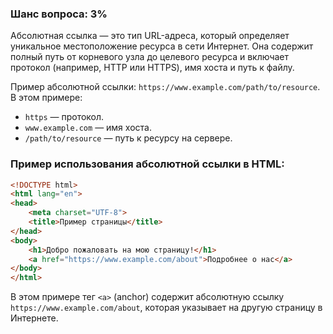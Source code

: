### Шанс вопроса: 3%

Абсолютная ссылка — это тип URL-адреса, который определяет уникальное местоположение ресурса в сети Интернет. Она содержит полный путь от корневого узла до целевого ресурса и включает протокол (например, HTTP или HTTPS), имя хоста и путь к файлу.

Пример абсолютной ссылки: `https://www.example.com/path/to/resource`. В этом примере:
- `https` — протокол.
- `www.example.com` — имя хоста.
- `/path/to/resource` — путь к ресурсу на сервере.

### Пример использования абсолютной ссылки в HTML:
```html
<!DOCTYPE html>
<html lang="en">
<head>
    <meta charset="UTF-8">
    <title>Пример страницы</title>
</head>
<body>
    <h1>Добро пожаловать на мою страницу!</h1>
    <a href="https://www.example.com/about">Подробнее о нас</a>
</body>
</html>
```
В этом примере тег `<a>` (anchor) содержит абсолютную ссылку `https://www.example.com/about`, которая указывает на другую страницу в Интернете.